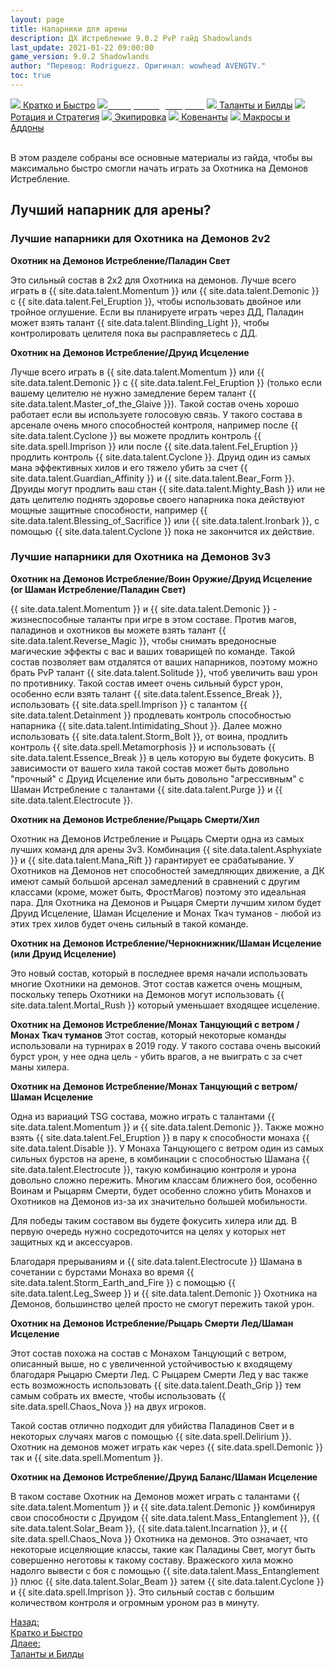 ```yaml
---
layout: page
title: Напарники для арены
description: ДХ Истребление 9.0.2 PvP гайд Shadowlands
last_update: 2021-01-22 09:00:00
game_version: 9.0.2 Shadowlands
author: "Перевод: Rodriguezz. Оригинал: wowhead AVENGTV."
toc: true
---
```


<div id="smooth-nav-outer">
<a href="{{ site.url }}/guide/pvp/havoc/quick_faq.html"><img src="https://wow.zamimg.com/images/wow/icons/medium/wow_token01.jpg"> Кратко и Быстро</a>
<a href="{{ site.url }}/guide/pvp/havoc/srong-compositions.html"><img src="https://wow.zamimg.com/images/wow/icons/medium/inv_misc_spyglass_02.jpg"><span style="color: white;"> Напарники для арены</span></a>
<a href="{{ site.url }}/guide/pvp/havoc/talent.html"><img src="https://wow.zamimg.com/images/wow/icons/medium/spell_lifegivingseed.jpg"> Таланты и Билды</a>
<a href="{{ site.url }}/guide/pvp/havoc/rotations-abilities.html"><img src="https://wow.zamimg.com/images/wow/icons/medium/ability_marksmanship.jpg"> Ротация и Стратегия</a>
<a href="{{ site.url }}/guide/pvp/havoc/gear.html"><img src="https://wow.zamimg.com/images/wow/icons/medium/wow_token01.jpg"> Экипировка</a>
<a href="{{ site.url }}/guide/pvp/havoc/covenants.html"><img src="https://wow.zamimg.com/images/wow/icons/medium/inv_inscription_80_warscroll_intellect.jpg"> Ковенанты</a>
<a href="{{ site.url }}/guide/pvp/havoc/macros-addons.html"><img src="https://wow.zamimg.com/images/wow/icons/medium/inv_eng_gearspringparts.jpg"> Макросы и Аддоны</a>
</div>
<br>

В этом разделе собраны все основные материалы из гайда, чтобы вы максимально быстро смогли начать играть за Охотника на Демонов Истребление.

## Лучший напарник для арены?

### Лучшие напарники для Охотника на Демонов 2v2

<b><span class="c12">Охотник на Демонов Истребление</span>/<span class="c2">Паладин Свет</span></b>

Это сильный состав в 2х2 для Охотника на демонов. Лучше всего играть в {{ site.data.talent.Momentum }} или {{ site.data.talent.Demonic }} с {{ site.data.talent.Fel_Eruption }}, чтобы использовать двойное или тройное оглушение. Если вы планируете играть через ДД, Паладин может взять талант {{ site.data.talent.Blinding_Light }}, чтобы контролировать целителя пока вы расправляетесь с ДД.

<b><span class="c12">Охотник на Демонов Истребление</span>/<span class="c11">Друид Исцеление</span></b>

Лучше всего играть в {{ site.data.talent.Momentum }} или {{ site.data.talent.Demonic }} с {{ site.data.talent.Fel_Eruption }} (только если вашему целителю не нужно замедление берем талант {{ site.data.talent.Master_of_the_Glaive }}). Такой состав очень хорошо работает если вы используете голосовую связь. У такого состава в арсенале очень много способностей контроля, например после {{ site.data.talent.Cyclone }} вы можете продлить контроль {{ site.data.spell.Imprison }} или после {{ site.data.talent.Fel_Eruption }} продлить контроль {{ site.data.talent.Cyclone }}. Друид один из самых мана эффективных хилов и его тяжело убить за счет {{ site.data.talent.Guardian_Affinity }} и {{ site.data.talent.Bear_Form }}. Друиды могут продлить ваш стан {{ site.data.talent.Mighty_Bash }} или не дать целителю поднять здоровье своего напарника пока действуют мощные защитные способности, например {{ site.data.talent.Blessing_of_Sacrifice }} или {{ site.data.talent.Ironbark }}, с помощью {{ site.data.talent.Cyclone }} пока не закончится их действие.

### Лучшие напарники для Охотника на Демонов 3v3

<b><span class="c12">Охотник на Демонов Истребление</span>/<span class="c1">Воин Оружие</span>/<span class="c11">Друид Исцеление</span> (or <span class="c7">Шаман Истребление</span>/<span class="c2">Паладин Свет</span>)</b>

{{ site.data.talent.Momentum }} и {{ site.data.talent.Demonic }} - жизнеспособные таланты при игре в этом составе. Против магов, паладинов и охотников вы можете взять талант {{ site.data.talent.Reverse_Magic }}, чтобы снимать вредоносные магические эффекты с вас и ваших товарищей по команде. Такой состав позволяет вам отдалятся от ваших напарников, поэтому можно брать PvP талант {{ site.data.talent.Solitude }}, чтоб увеличить ваш урон по противнику. Такой состав имеет очень сильный бурст урон, особенно если взять талант {{ site.data.talent.Essence_Break }}, использовать {{ site.data.spell.Imprison }} с талантом {{ site.data.talent.Detainment }} продлевать контроль способностью напарника {{ site.data.talent.Intimidating_Shout }}. Далее можно использовать {{ site.data.talent.Storm_Bolt }}, от воина, продлить контроль {{ site.data.spell.Metamorphosis }} и использовать {{ site.data.talent.Essence_Break }} в цель которую вы будете фокусить. В зависимости от вашего хила такой состав может быть довольно "прочный" с Друид Исцеление или быть довольно "агрессивным" с Шаман Истребление с талантами {{ site.data.talent.Purge }} и {{ site.data.talent.Electrocute }}.

<b><span class="c12">Охотник на Демонов Истребление</span>/<span class="c6">Рыцарь Смерти</span>/Хил</b>

Охотник на Демонов Истребление и Рыцарь Смерти одна из самых лучших команд для арены 3v3. Комбинация {{ site.data.talent.Asphyxiate }} и {{ site.data.talent.Mana_Rift }} гарантирует ее срабатывание. У Охотников на Демонов нет способностей замедляющих движение, а ДК имеют самый большой арсенал замедлений в сравнений с другим классами (кроме, может быть, ФростМагов) поэтому это идеальная пара. Для Охотника на Демонов и Рыцаря Смерти лучшим хилом будет Друид Исцеление, Шаман Исцеление и Монах Ткач туманов -  любой из этих трех хилов будет очень сильный в такой команде.

<b><span class="c12">Охотник на Демонов Истребление</span>/<span class="c9">Чернокнижник</span>/<span class="c7">Шаман Исцеление</span> (или <span class="c11">Друид Исцеление</span>)</b>

Это новый состав, который в последнее время начали использовать многие Охотники на демонов. Этот состав кажется очень мощным, поскольку теперь Охотники на Демонов могут использовать {{ site.data.talent.Mortal_Rush }} который уменьшает входящее исцеление.

<b><span class="c12">Охотник на Демонов Истребление</span>/<span class="c10">Монах Танцующий с ветром </span>/<span class="c10">Монах Ткач туманов </span></b>
Этот состав, который некоторые команды использовали  на турнирах в 2019 году. У такого состава очень высокий бурст урон, у нее одна цель  - убить врагов, а не выиграть с за счет маны хилера.

<b><span class="c12">Охотник на Демонов Истребление</span>/<span class="c10">Монах Танцующий с ветром</span>/<span class="c7">Шаман Исцеление</span></b>

Одна из вариаций TSG состава, можно играть с талантами {{ site.data.talent.Momentum }} и {{ site.data.talent.Demonic }}. Также можно взять {{ site.data.talent.Fel_Eruption }} в пару к способности монаха {{ site.data.talent.Disable }}. У Монаха Танцующего с ветром один из самых сильных бурстов на арене, в комбинации с способностью Шамана {{ site.data.talent.Electrocute }}, такую комбинацию контроля и урона довольно сложно пережить. Многим классам ближнего боя, особенно Воинам и Рыцарям Смерти, будет особенно сложно убить Монахов и Охотников на Демонов из-за их значительно большей мобильности.

Для победы таким составом вы будете фокусить хилера или дд. В первую очередь нужно сосредоточится на целях у которых нет защитных кд и  аксессуаров.

Благодаря прерываниям и {{ site.data.talent.Electrocute }} Шамана в сочетании с бурстами Монаха во время {{ site.data.talent.Storm_Earth_and_Fire }} с помощью {{ site.data.talent.Leg_Sweep }} и {{ site.data.talent.Demonic }} Охотника на Демонов, большинство целей просто не смогут пережить такой урон.

<b><span class="c12">Охотник на Демонов Истребление</span>/<span class="c6">Рыцарь Смерти Лед</span>/<span class="c7">Шаман Исцеление</span></b>

Этот состав похожа на состав с Монахом Танцующий с ветром, описанный выше, но с увеличенной устойчивостью к входящему благодаря Рыцарю Смерти Лед. С Рыцарем Смерти Лед у вас также есть возможность использовать {{ site.data.talent.Death_Grip }} тем самым собрать их вместе, чтобы использовать {{ site.data.spell.Chaos_Nova }} на двух игроков.

Такой состав отлично подходит для убийства Паладинов Свет и в некоторых случаях магов с помощью {{ site.data.spell.Delirium }}. Охотник на демонов может играть как через {{ site.data.spell.Demonic }} так и {{ site.data.spell.Momentum }}.

<b><span class="c12">Охотник на Демонов Истребление</span>/<span class="c11">Друид Баланс</span>/<span class="c7">Шаман Исцеление</span></b>

В таком составе Охотник на Демонов может играть с талантами {{ site.data.talent.Momentum }} и {{ site.data.talent.Demonic }} комбинируя свои способности с Друидом {{ site.data.talent.Mass_Entanglement }}, {{ site.data.talent.Solar_Beam }}, {{ site.data.talent.Incarnation }}, и {{ site.data.spell.Chaos_Nova }} Охотника на демонов. Это означает, что некоторые исцеляющие классы, такие как Паладины Свет, могут быть совершенно неготовы к такому составу. Вражеского хила можно надолго вывести с боя с помощью {{ site.data.talent.Mass_Entanglement }} плюс {{ site.data.talent.Solar_Beam }} затем {{ site.data.talent.Cyclone }} и {{ site.data.spell.Imprison }}. Это сильный состав с большим количеством контроля и огромным уроном раз в минуту.

<div class="minibox minibox-left"><a href="{{ site.url }}/guide/pvp/havoc/quick_faq.html">Назад:<br>Кратко и Быстро</a></div> 
<div class="minibox"><a href="{{ site.url }}/guide/pvp/havoc/talent.html">Длаее:<br>Таланты и Билды</a></div>
